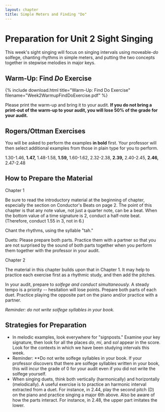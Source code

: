 ```yaml
---
layout: chapter
title: Simple Meters and Finding "Do"
---
```


# Preparation for Unit 2 Sight Singing

This week's sight singing will focus on singing intervals using moveable-*do* solfege, chanting rhythms in simple meters, and putting the two concepts together in stepwise melodies in major keys. 

## Warm-Up: Find *Do* Exercise

{% include download.html title="Warm-Up: Find Do Exercise" filename="Week2WarmupFindDoExercise.pdf" %}

Please print the warm-up and bring it to your audit. **If you do not bring a print-out of the warm-up to your audit, you will lose 50% of the grade for your audit.**

## Rogers/Ottman Exercises

You will be asked to perform the examples **in bold** first. Your professor will then select additional examples from those in plain type for you to perform.

1.30-1.46, **1.47,** 1.48-1.58, **1.59,** 1.60-1.62, 2.32-2.38, **2.39,** 2.40-2.45, **2.46,** 2.47-2.48 


## How to Prepare the Material

Chapter 1

Be sure to read the introductory material at the beginning of chapter, especially the section on Conductor's Beats on page 2. The point of this chapter is that any note value, not just a quarter note, can be a beat. When the bottom value of a time signature is 2, conduct a half-note beat. (Therefore, conduct 1.55 in 3, not in 6.)

Chant the rhythms, using the syllable "tah."

Duets: Please prepare both parts. Practice them with a partner so that you are not surprised by the sound of both parts together when you perform them together with the professor in your audit.

Chapter 2

The material in this chapter builds upon that in Chapter 1. It may help to practice each exercise first as a rhythmic study, and then add the pitches. 

In your audit, prepare to *solfege and conduct simultaneously.* A steady tempo is a priority -- hesitation will lose points. Prepare both parts of each duet. Practice playing the opposite part on the piano and/or practice with a partner. 

*Reminder: do not write solfege syllables in your book.* 

## Strategies for Preparation

- In melodic examples, look everywhere for "signposts." Examine your key signature, then look for all the places *do*, *mi*, and *sol* appear in the score. Look for the contexts in which we have been studying intervals this week.
- Reminder: **Do not write solfege syllables in your book. If your professor discovers that there are solfege syllables written in your book, this will incur the grade of 0 for your audit even if you did not write the solfege yourself.
- When singing duets, think both vertically (harmonically) and horizontally (melodically). A useful exercise is to practice an harmonic interval extracted from a duet. For instance, in 2.44, play the second pitch (D) on the piano and practice singing a major 6th above. Also be aware of how the parts interact. For instance, in 2.48, the upper part imitates the lower.
